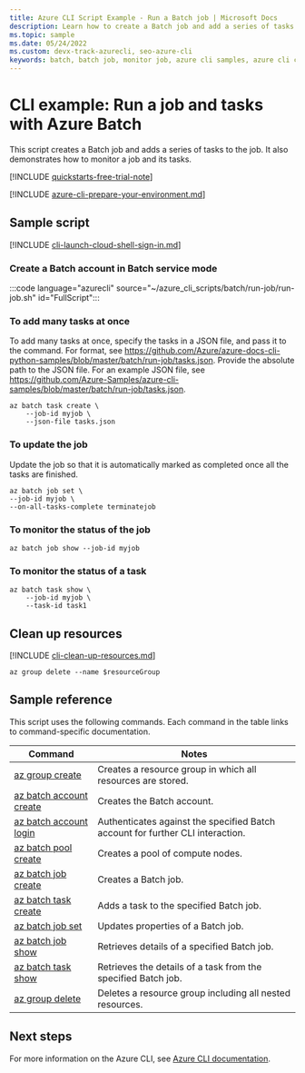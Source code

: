 ```yaml
---
title: Azure CLI Script Example - Run a Batch job | Microsoft Docs
description: Learn how to create a Batch job and add a series of tasks to the job using the Azure CLI. This article also shows how to monitor a job and its tasks.
ms.topic: sample
ms.date: 05/24/2022 
ms.custom: devx-track-azurecli, seo-azure-cli
keywords: batch, batch job, monitor job, azure cli samples, azure cli code samples, azure cli script samples
---
```


# CLI example: Run a job and tasks with Azure Batch

This script creates a Batch job and adds a series of tasks to the job. It also demonstrates how to monitor a job and its tasks.

[!INCLUDE [quickstarts-free-trial-note](../../../includes/quickstarts-free-trial-note.md)]

[!INCLUDE [azure-cli-prepare-your-environment.md](~/reusable-content/azure-cli/azure-cli-prepare-your-environment.md)]

## Sample script

[!INCLUDE [cli-launch-cloud-shell-sign-in.md](../../../includes/cli-launch-cloud-shell-sign-in.md)]

### Create a Batch account in Batch service mode

:::code language="azurecli" source="~/azure_cli_scripts/batch/run-job/run-job.sh" id="FullScript":::

### To add many tasks at once

To add many tasks at once, specify the tasks in a JSON file, and pass it to the command. For format, see https://github.com/Azure/azure-docs-cli-python-samples/blob/master/batch/run-job/tasks.json. Provide the absolute path to the JSON file. For an example JSON file, see https://github.com/Azure-Samples/azure-cli-samples/blob/master/batch/run-job/tasks.json.

```azurecli
az batch task create \
    --job-id myjob \
    --json-file tasks.json
```

### To update the job

Update the job so that it is automatically marked as completed once all the tasks are finished.

```azurecli
az batch job set \
--job-id myjob \
--on-all-tasks-complete terminatejob
```

### To monitor the status of the job

```azurecli
az batch job show --job-id myjob
```

### To monitor the status of a task

```azurecli
az batch task show \
    --job-id myjob \
    --task-id task1
```

## Clean up resources

[!INCLUDE [cli-clean-up-resources.md](../../../includes/cli-clean-up-resources.md)]

```azurecli
az group delete --name $resourceGroup
```

## Sample reference

This script uses the following commands. Each command in the table links to command-specific documentation.

| Command | Notes |
|---|---|
| [az group create](/cli/azure/group#az-group-create) | Creates a resource group in which all resources are stored. |
| [az batch account create](/cli/azure/batch/account#az-batch-account-create) | Creates the Batch account. |
| [az batch account login](/cli/azure/batch/account#az-batch-account-login) | Authenticates against the specified Batch account for further CLI interaction.  |
| [az batch pool create](/cli/azure/batch/pool#az-batch-pool-create) | Creates a pool of compute nodes.  |
| [az batch job create](/cli/azure/batch/job#az-batch-job-create) | Creates a Batch job.  |
| [az batch task create](/cli/azure/batch/task#az-batch-task-create) | Adds a task to the specified Batch job.  |
| [az batch job set](/cli/azure/batch/job#az-batch-job-set) | Updates properties of a Batch job.  |
| [az batch job show](/cli/azure/batch/job#az-batch-job-show) | Retrieves details of a specified Batch job.  |
| [az batch task show](/cli/azure/batch/task#az-batch-task-show) | Retrieves the details of a task from the specified Batch job.  |
| [az group delete](/cli/azure/group#az-group-delete) | Deletes a resource group including all nested resources. |

## Next steps

For more information on the Azure CLI, see [Azure CLI documentation](/cli/azure).
